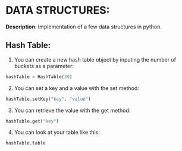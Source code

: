 # DATA STRUCTURES: 

**Description**: Implementation of a few data structures in python.

## Hash Table:

1) You can create a new hash table object by inputing the number of buckets as a parameter:

```Python
hashTable = HashTable(30)
```

2) You can set a key and a value with the set method:

```Python
hashTable.setKey("key", "value")
```

3) You can retrieve the value with the get method:

```Python
hashTable.get("key")
```

4) You can look at your table like this:

```Python
hashTable.table
```

